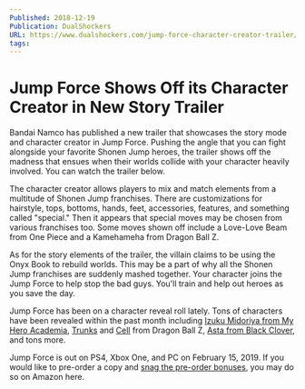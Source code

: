 ```yaml
---
Published: 2018-12-19
Publication: DualShockers
URL: https://www.dualshockers.com/jump-force-character-creator-trailer/
tags:
---
```

# Jump Force Shows Off its Character Creator in New Story Trailer

Bandai Namco has published a new trailer that showcases the story mode and character creator in Jump Force. Pushing the angle that you can fight alongside your favorite Shonen Jump heroes, the trailer shows off the madness that ensues when their worlds collide with your character heavily involved. You can watch the trailer below.

The character creator allows players to mix and match elements from a multitude of Shonen Jump franchises. There are customizations for hairstyle, tops, bottoms, hands, feet, accessories, features, and something called "special." Then it appears that special moves may be chosen from various franchises too. Some moves shown off include a Love-Love Beam from One Piece and a Kamehameha from Dragon Ball Z.

As for the story elements of the trailer, the villain claims to be using the Onyx Book to rebuild worlds. This may be a part of why all the Shonen Jump franchises are suddenly mashed together. Your character joins the Jump Force to help stop the bad guys. You'll train and help out heroes as you save the day.

Jump Force has been on a character reveal roll lately. Tons of characters have been revealed within the past month including [Izuku Midoriya from My Hero Academia](https://www.dualshockers.com/izuku-midoriya-my-hero-academia-coming-to-jump-force/), [Trunks](https://www.dualshockers.com/trunks-renji-boa-revealed-jump-force/) and [Cell](https://www.dualshockers.com/jump-force-cell-piccolo-screenshots/) from Dragon Ball Z, [Asta from Black Clover](https://www.dualshockers.com/jump-force-black-clover-asta-revealed/), and tons more.

Jump Force is out on PS4, Xbox One, and PC on February 15, 2019. If you would like to pre-order a copy and [snag the pre-order bonuses](https://www.dualshockers.com/jump-force-pre-order-collectors-edition/), you may do so on Amazon here.